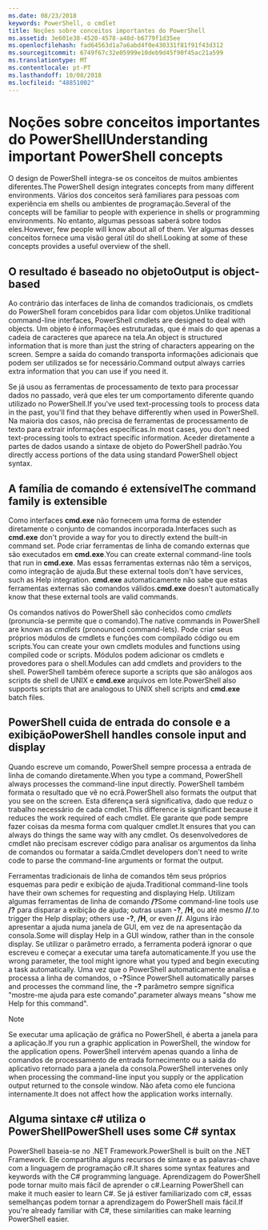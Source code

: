 ```yaml
---
ms.date: 08/23/2018
keywords: PowerShell, o cmdlet
title: Noções sobre conceitos importantes do PowerShell
ms.assetid: 3e601e38-4520-4578-a48d-b6779f1d35ee
ms.openlocfilehash: fad64563d1a7a6abd4f0e430331f81f91f43d312
ms.sourcegitcommit: 6749f67c32e05999e10deb9d45f90f45ac21a599
ms.translationtype: MT
ms.contentlocale: pt-PT
ms.lasthandoff: 10/08/2018
ms.locfileid: "48851002"
---
```

# <a name="understanding-important-powershell-concepts"></a><span data-ttu-id="02912-103">Noções sobre conceitos importantes do PowerShell</span><span class="sxs-lookup"><span data-stu-id="02912-103">Understanding important PowerShell concepts</span></span>

<span data-ttu-id="02912-104">O design de PowerShell integra-se os conceitos de muitos ambientes diferentes.</span><span class="sxs-lookup"><span data-stu-id="02912-104">The PowerShell design integrates concepts from many different environments.</span></span> <span data-ttu-id="02912-105">Vários dos conceitos será familiares para pessoas com experiência em shells ou ambientes de programação.</span><span class="sxs-lookup"><span data-stu-id="02912-105">Several of the concepts will be familiar to people with experience in shells or programming environments.</span></span> <span data-ttu-id="02912-106">No entanto, algumas pessoas saberá sobre todos eles.</span><span class="sxs-lookup"><span data-stu-id="02912-106">However, few people will know about all of them.</span></span> <span data-ttu-id="02912-107">Ver algumas desses conceitos fornece uma visão geral útil do shell.</span><span class="sxs-lookup"><span data-stu-id="02912-107">Looking at some of these concepts provides a useful overview of the shell.</span></span>

## <a name="output-is-object-based"></a><span data-ttu-id="02912-108">O resultado é baseado no objeto</span><span class="sxs-lookup"><span data-stu-id="02912-108">Output is object-based</span></span>

<span data-ttu-id="02912-109">Ao contrário das interfaces de linha de comandos tradicionais, os cmdlets do PowerShell foram concebidos para lidar com objetos.</span><span class="sxs-lookup"><span data-stu-id="02912-109">Unlike traditional command-line interfaces, PowerShell cmdlets are designed to deal with objects.</span></span>
<span data-ttu-id="02912-110">Um objeto é informações estruturadas, que é mais do que apenas a cadeia de caracteres que aparece na tela.</span><span class="sxs-lookup"><span data-stu-id="02912-110">An object is structured information that is more than just the string of characters appearing on the screen.</span></span> <span data-ttu-id="02912-111">Sempre a saída do comando transporta informações adicionais que podem ser utilizados se for necessário.</span><span class="sxs-lookup"><span data-stu-id="02912-111">Command output always carries extra information that you can use if you need it.</span></span>

<span data-ttu-id="02912-112">Se já usou as ferramentas de processamento de texto para processar dados no passado, verá que eles ter um comportamento diferente quando utilizado no PowerShell.</span><span class="sxs-lookup"><span data-stu-id="02912-112">If you've used text-processing tools to process data in the past, you'll find that they behave differently when used in PowerShell.</span></span> <span data-ttu-id="02912-113">Na maioria dos casos, não precisa de ferramentas de processamento de texto para extrair informações específicas.</span><span class="sxs-lookup"><span data-stu-id="02912-113">In most cases, you don't need text-processing tools to extract specific information.</span></span> <span data-ttu-id="02912-114">Aceder diretamente a partes de dados usando a sintaxe de objeto do PowerShell padrão.</span><span class="sxs-lookup"><span data-stu-id="02912-114">You directly access portions of the data using standard PowerShell object syntax.</span></span>

## <a name="the-command-family-is-extensible"></a><span data-ttu-id="02912-115">A família de comando é extensível</span><span class="sxs-lookup"><span data-stu-id="02912-115">The command family is extensible</span></span>

<span data-ttu-id="02912-116">Como interfaces **cmd.exe** não fornecem uma forma de estender diretamente o conjunto de comandos incorporada.</span><span class="sxs-lookup"><span data-stu-id="02912-116">Interfaces such as **cmd.exe** don't provide a way for you to directly extend the built-in command set.</span></span> <span data-ttu-id="02912-117">Pode criar ferramentas de linha de comando externas que são executados em **cmd.exe**.</span><span class="sxs-lookup"><span data-stu-id="02912-117">You can create external command-line tools that run in **cmd.exe**.</span></span> <span data-ttu-id="02912-118">Mas essas ferramentas externas não têm a serviços, como integração de ajuda.</span><span class="sxs-lookup"><span data-stu-id="02912-118">But these external tools don't have services, such as Help integration.</span></span> <span data-ttu-id="02912-119">**cmd.exe** automaticamente não sabe que estas ferramentas externas são comandos válidos.</span><span class="sxs-lookup"><span data-stu-id="02912-119">**cmd.exe** doesn't automatically know that these external tools are valid commands.</span></span>

<span data-ttu-id="02912-120">Os comandos nativos do PowerShell são conhecidos como *cmdlets* (pronuncia-se permite que o comando).</span><span class="sxs-lookup"><span data-stu-id="02912-120">The native commands in PowerShell are known as *cmdlets* (pronounced command-lets).</span></span> <span data-ttu-id="02912-121">Pode criar seus próprios módulos de cmdlets e funções com compilado código ou em scripts.</span><span class="sxs-lookup"><span data-stu-id="02912-121">You can create your own cmdlets modules and functions using compiled code or scripts.</span></span> <span data-ttu-id="02912-122">Módulos podem adicionar os cmdlets e provedores para o shell.</span><span class="sxs-lookup"><span data-stu-id="02912-122">Modules can add cmdlets and providers to the shell.</span></span> <span data-ttu-id="02912-123">PowerShell também oferece suporte a scripts que são análogos aos scripts de shell de UNIX e **cmd.exe** arquivos em lote.</span><span class="sxs-lookup"><span data-stu-id="02912-123">PowerShell also supports scripts that are analogous to UNIX shell scripts and **cmd.exe** batch files.</span></span>

## <a name="powershell-handles-console-input-and-display"></a><span data-ttu-id="02912-124">PowerShell cuida de entrada do console e a exibição</span><span class="sxs-lookup"><span data-stu-id="02912-124">PowerShell handles console input and display</span></span>

<span data-ttu-id="02912-125">Quando escreve um comando, PowerShell sempre processa a entrada de linha de comando diretamente.</span><span class="sxs-lookup"><span data-stu-id="02912-125">When you type a command, PowerShell always processes the command-line input directly.</span></span> <span data-ttu-id="02912-126">PowerShell também formata o resultado que vê no ecrã.</span><span class="sxs-lookup"><span data-stu-id="02912-126">PowerShell also formats the output that you see on the screen.</span></span> <span data-ttu-id="02912-127">Esta diferença será significativa, dado que reduz o trabalho necessário de cada cmdlet.</span><span class="sxs-lookup"><span data-stu-id="02912-127">This difference is significant because it reduces the work required of each cmdlet.</span></span> <span data-ttu-id="02912-128">Ele garante que pode sempre fazer coisas da mesma forma com qualquer cmdlet.</span><span class="sxs-lookup"><span data-stu-id="02912-128">It ensures that you can always do things the same way with any cmdlet.</span></span> <span data-ttu-id="02912-129">Os desenvolvedores de cmdlet não precisam escrever código para analisar os argumentos da linha de comandos ou formatar a saída.</span><span class="sxs-lookup"><span data-stu-id="02912-129">Cmdlet developers don't need to write code to parse the command-line arguments or format the output.</span></span>

<span data-ttu-id="02912-130">Ferramentas tradicionais de linha de comandos têm seus próprios esquemas para pedir e exibição de ajuda.</span><span class="sxs-lookup"><span data-stu-id="02912-130">Traditional command-line tools have their own schemes for requesting and displaying Help.</span></span> <span data-ttu-id="02912-131">Utilizam algumas ferramentas de linha de comando **/?**</span><span class="sxs-lookup"><span data-stu-id="02912-131">Some command-line tools use **/?**</span></span> <span data-ttu-id="02912-132">para disparar a exibição de ajuda; outras usam **-?**, **/H**, ou até mesmo **//**.</span><span class="sxs-lookup"><span data-stu-id="02912-132">to trigger the Help display; others use **-?**, **/H**, or even **//**.</span></span> <span data-ttu-id="02912-133">Alguns irão apresentar a ajuda numa janela de GUI, em vez de na apresentação da consola.</span><span class="sxs-lookup"><span data-stu-id="02912-133">Some will display Help in a GUI window, rather than in the console display.</span></span> <span data-ttu-id="02912-134">Se utilizar o parâmetro errado, a ferramenta poderá ignorar o que escreveu e começar a executar uma tarefa automaticamente.</span><span class="sxs-lookup"><span data-stu-id="02912-134">If you use the wrong parameter, the tool might ignore what you typed and begin executing a task automatically.</span></span>
<span data-ttu-id="02912-135">Uma vez que o PowerShell automaticamente analisa e processa a linha de comandos, o **-?**</span><span class="sxs-lookup"><span data-stu-id="02912-135">Since PowerShell automatically parses and processes the command line, the **-?**</span></span> <span data-ttu-id="02912-136">parâmetro sempre significa "mostre-me ajuda para este comando".</span><span class="sxs-lookup"><span data-stu-id="02912-136">parameter always means "show me Help for this command".</span></span>

> [!NOTE]
> <span data-ttu-id="02912-137">Se executar uma aplicação de gráfica no PowerShell, é aberta a janela para a aplicação.</span><span class="sxs-lookup"><span data-stu-id="02912-137">If you run a graphic application in PowerShell, the window for the application opens.</span></span>
> <span data-ttu-id="02912-138">PowerShell intervém apenas quando a linha de comandos de processamento de entrada fornecimento ou a saída do aplicativo retornado para a janela da consola.</span><span class="sxs-lookup"><span data-stu-id="02912-138">PowerShell intervenes only when processing the command-line input you supply or the application output returned to the console window.</span></span> <span data-ttu-id="02912-139">Não afeta como ele funciona internamente.</span><span class="sxs-lookup"><span data-stu-id="02912-139">It does not affect how the application works internally.</span></span>

## <a name="powershell-uses-some-c-syntax"></a><span data-ttu-id="02912-140">Alguma sintaxe c# utiliza o PowerShell</span><span class="sxs-lookup"><span data-stu-id="02912-140">PowerShell uses some C# syntax</span></span>

<span data-ttu-id="02912-141">PowerShell baseia-se no .NET Framework.</span><span class="sxs-lookup"><span data-stu-id="02912-141">PowerShell is built on the .NET Framework.</span></span> <span data-ttu-id="02912-142">Ele compartilha alguns recursos de sintaxe e as palavras-chave com a linguagem de programação c#.</span><span class="sxs-lookup"><span data-stu-id="02912-142">It shares some syntax features and keywords with the C# programming language.</span></span> <span data-ttu-id="02912-143">Aprendizagem do PowerShell pode tornar muito mais fácil de aprender o c#.</span><span class="sxs-lookup"><span data-stu-id="02912-143">Learning PowerShell can make it much easier to learn C#.</span></span> <span data-ttu-id="02912-144">Se já estiver familiarizado com c#, essas semelhanças podem tornar a aprendizagem do PowerShell mais fácil.</span><span class="sxs-lookup"><span data-stu-id="02912-144">If you're already familiar with C#, these similarities can make learning PowerShell easier.</span></span>

